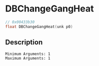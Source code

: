 # DBChangeGangHeat
```c
// 0x00433b30
float DBChangeGangHeat(unk p0)
```
## Description
```
Minimum Arguments: 1
Maximum Arguments: 1
```
